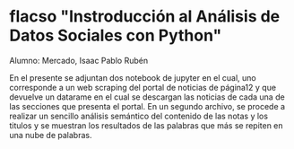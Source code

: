 # flacso "Instroducción al Análisis de Datos Sociales con Python"

Alumno: Mercado, Isaac Pablo Rubén

En el presente se adjuntan dos notebook de jupyter en el cual, uno corresponde a un web scraping del portal de noticias de página12 y que devuelve un datarame en el cual se descargan las noticias de cada una de las secciones que presenta el portal. 
En un segundo archivo, se procede a realizar un sencillo análisis semántico del contenido de las notas y los titulos y se muestran los resultados de las palabras que más se repiten en una nube de palabras.
